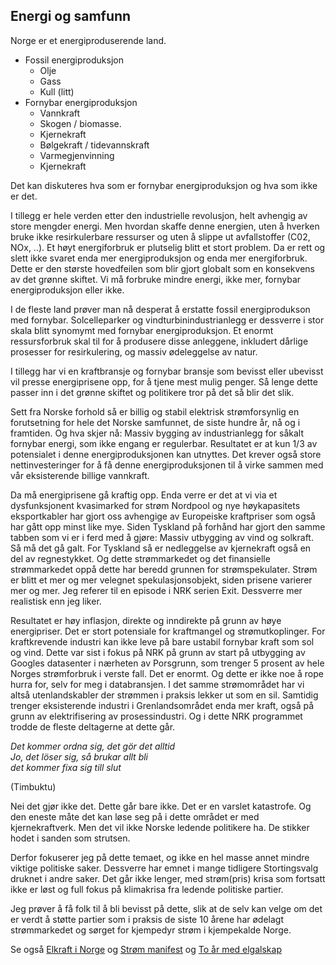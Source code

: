 ## Energi og samfunn

Norge er et energiproduserende land. 
- Fossil energiproduksjon
  - Olje
  - Gass
  - Kull (litt)
- Fornybar energiproduksjon
  - Vannkraft
  - Skogen / biomasse.
  - Kjernekraft
  - Bølgekraft / tidevannskraft
  - Varmegjenvinning
  - Kjernekraft

Det kan diskuteres hva som er fornybar energiproduksjon og hva som ikke er det.

I tillegg er hele verden etter den industrielle revolusjon, helt avhengig av store mengder energi. Men hvordan skaffe
denne energien, uten å hverken bruke ikke resirkulerbare ressurser og uten å slippe ut avfallstoffer (C02, NOx, ..).
Et høyt energiforbruk er plutselig blitt et stort problem. Da er rett og slett ikke svaret enda mer energiproduksjon
og enda mer energiforbruk. Dette er den største hovedfeilen som blir gjort globalt som en konsekvens av det grønne skiftet.
Vi må forbruke mindre energi, ikke mer, fornybar energiproduksjon eller ikke.

I de fleste land prøver man nå desperat å erstatte fossil energiprodukson med fornybar. Solcelleparker og 
vindturbinindustrianlegg er dessverre i stor skala blitt synomymt med fornybar energiproduksjon. Et enormt ressursforbruk
skal til for å produsere disse anleggene, inkludert dårlige prosesser for resirkulering,  og massiv ødeleggelse av natur.

I tillegg har vi en kraftbransje og fornybar bransje som bevisst eller ubevisst vil presse energiprisene opp, 
for å tjene mest mulig penger. Så lenge dette passer inn i det grønne skiftet og politikere tror på det så blir det slik.

Sett fra Norske forhold så er billig og stabil elektrisk strømforsynlig 
en forutsetning for hele det Norske samfunnet, de siste hundre år, nå og i framtiden. 
Og hva skjer nå: Massiv bygging av industrianlegg for såkalt fornybar energi, som ikke engang er regulerbar.
Resultatet er at kun 1/3 av potensialet i denne energiproduksjonen kan utnyttes. Det krever også store
nettinvesteringer for å få denne energiproduksjonen til å virke sammen med vår eksisterende billige vannkraft.

Da må energiprisene gå kraftig opp. Enda verre er det at vi via et dysfunksjonent kvasimarked for strøm Nordpool og nye
høykapasitets eksportkabler har gjort oss avhengige av Europeiske kraftpriser som også har gått opp minst like mye.
Siden Tyskland på forhånd har gjort  den samme tabben som vi er i ferd med å gjøre: 
Massiv utbygging av vind og solkraft. Så må det gå galt. 
For Tyskland  så er nedleggelse av kjernekraft også en del av regnestykket. 
Og dette strømmarkedet og det finansielle strømmarkedet  oppå dette har  beredd grunnen for strømspekulater. 
Strøm er blitt et mer og mer velegnet spekulasjonsobjekt, siden prisene varierer mer og mer.
Jeg referer til en episode i NRK serien Exit. Dessverre mer realistisk enn jeg liker.

Resultatet er høy inflasjon, direkte og inndirekte på grunn av høye energipriser. Det er stort potensiale for kraftmangel og
strømutkoplinger. For kraftkrevende industri kan ikke leve på bare ustabil fornybar kraft som sol og vind.
Dette var sist i fokus på NRK på grunn av start på utbygging av Googles datasenter i nærheten av Porsgrunn, 
som trenger 5 prosent  av hele Norges strømforbruk i verste fall. Det er enormt. Og dette er ikke noe å rope hurra for,
selv for meg i databransjen.  I det samme strømområdet har vi altså utenlandskabler der strømmen i praksis
lekker ut som en sil. Samtidig trenger eksisterende industri i Grenlandsområdet enda mer kraft, 
også på grunn av elektrifisering av prosessindustri. Og i dette NRK programmet trodde de fleste deltagerne at dette går.

*Det kommer ordna sig, det gör det alltid*  
*Jo, det löser sig, så brukar allt bli*   
*det kommer fixa sig till slut*   

(Timbuktu)  

Nei det gjør ikke det. Dette går bare ikke. Det er en varslet katastrofe.
Og den eneste måte det kan løse seg på i dette området er med kjernekraftverk.
Men det vil ikke Norske ledende politikere ha. De stikker hodet i sanden som strutsen.

Derfor fokuserer jeg på dette temaet,  og ikke en hel masse annet mindre viktige politiske saker. 
Dessverre har emnet i mange tidligere Stortingsvalg  druknet i andre saker. 
Det går ikke lenger, med strøm(pris) krisa som fortsatt ikke er løst og full fokus på klimakrisa
fra ledende politiske partier.

Jeg prøver å få  folk til å bli bevisst på dette, slik at de selv kan velge om det er verdt å støtte partier som i praksis de
siste 10 årene har ødelagt strømmarkedet og sørget for kjempedyr strøm i kjempekalde Norge.  

Se også
[Elkraft i Norge](../elpower.md)  og [Strøm manifest](../manifest.md) og  [To år med elgalskap](../elcrazy.md)
